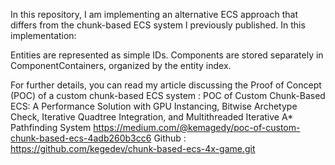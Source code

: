 In this repository, I am implementing an alternative ECS approach that differs from the chunk-based ECS system I previously published. In this implementation:

Entities are represented as simple IDs.
Components are stored separately in ComponentContainers, organized by the entity index.

For further details, you can read my article discussing the Proof of Concept (POC) of a custom chunk-based ECS system : POC of Custom Chunk-Based ECS:
A Performance Solution with GPU Instancing, Bitwise Archetype Check, Iterative Quadtree Integration, and Multithreaded Iterative A* Pathfinding System
https://medium.com/@kemagedy/poc-of-custom-chunk-based-ecs-4adb260b3cc6
Github : https://github.com/kegedev/chunk-based-ecs-4x-game.git

